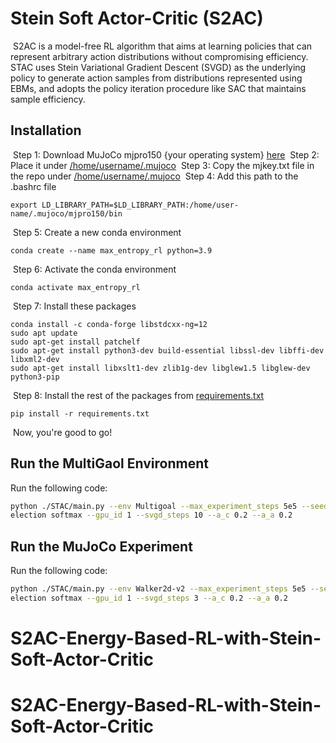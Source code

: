 # Stein Soft Actor-Critic (S2AC)
​
S2AC is a model-free RL algorithm that aims at learning policies that can represent arbitrary action distributions without compromising efficiency. STAC uses Stein Variational Gradient Descent (SVGD) as the underlying policy to generate action samples from distributions represented using EBMs, and adopts the policy iteration procedure like SAC that maintains sample efficiency.
​
​
## Installation
​
Step 1: Download MuJoCo mjpro150 {your operating system} [here](https://www.roboti.us/download.html)
​
Step 2: Place it under [/home/username/.mujoco]()
​
Step 3: Copy the mjkey.txt file in the repo under [/home/username/.mujoco]() 
​
Step 4: Add this path to the .bashrc file
​
```
export LD_LIBRARY_PATH=$LD_LIBRARY_PATH:/home/user-name/.mujoco/mjpro150/bin
```
​
Step 5: Create a new conda environment
​
```
conda create --name max_entropy_rl python=3.9
```
​
Step 6: Activate the conda environment 
​
```
conda activate max_entropy_rl
```
​
Step 7: Install these packages
```
conda install -c conda-forge libstdcxx-ng=12
sudo apt update
sudo apt-get install patchelf
sudo apt-get install python3-dev build-essential libssl-dev libffi-dev libxml2-dev  
sudo apt-get install libxslt1-dev zlib1g-dev libglew1.5 libglew-dev python3-pip
```
​
Step 8: Install the rest of the packages from [requirements.txt]()
​
```
pip install -r requirements.txt
```
​
Now, you're good to go!


## Run the MultiGaol Environment

Run the following code:

```bash
python ./STAC/main.py --env Multigoal --max_experiment_steps 5e5 --seed 33 --actor svgd_nonparam --train_action_selection random --test_action_s
election softmax --gpu_id 1 --svgd_steps 10 --a_c 0.2 --a_a 0.2
```

## Run the MuJoCo Experiment

Run the following code:

```bash
python ./STAC/main.py --env Walker2d-v2 --max_experiment_steps 5e5 --seed 33 --actor svgd_p0_pram --train_action_selection random --test_action_s
election softmax --gpu_id 1 --svgd_steps 3 --a_c 0.2 --a_a 0.2
```
# S2AC-Energy-Based-RL-with-Stein-Soft-Actor-Critic
# S2AC-Energy-Based-RL-with-Stein-Soft-Actor-Critic
